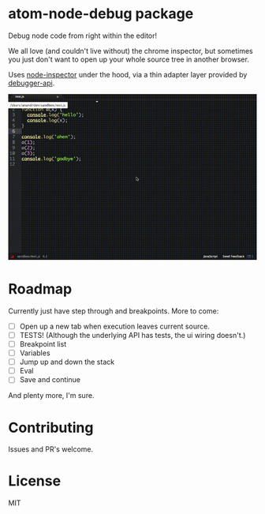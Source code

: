 # atom-node-debug package

Debug node code from right within the editor!

We all love (and couldn't live without) the chrome inspector, but sometimes you just don't want
to open up your whole source tree in another browser.

Uses [node-inspector][1] under the hood, via a thin adapter layer provided by [debugger-api][2].

![](screenshot.gif)

[1]:node-inspector/node-inspector
[2]:anandthakker/debugger-api

# Roadmap

Currently just have step through and breakpoints.  More to come:

- [ ] Open up a new tab when execution leaves current source.
- [ ] TESTS! (Although the underlying API has tests, the ui wiring doesn't.)
- [ ] Breakpoint list
- [ ] Variables
- [ ] Jump up and down the stack
- [ ] Eval
- [ ] Save and continue

And plenty more, I'm sure.

# Contributing

Issues and PR's welcome.

# License

MIT
